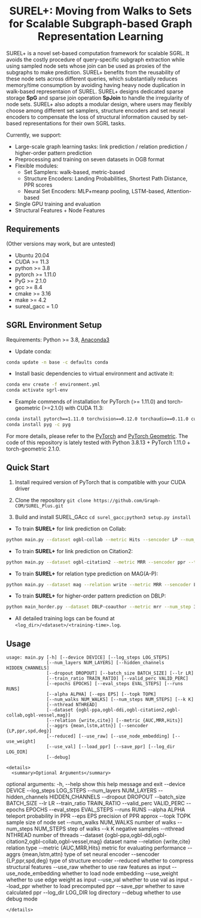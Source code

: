 <h1 align="center">SUREL+: Moving from Walks to Sets for Scalable Subgraph-based Graph Representation Learning</h1>

SUREL+ is a novel set-based computation framework for scalable SGRL.
It avoids the costly procedure of query-specific subgraph extraction while using sampled node sets whose join can be used as proxies of the subgraphs to make prediction. 
SUREL+ benefits from the reusability of these node sets across different queries, which substantially reduces memory/time consumption by avoiding having heavy node duplication in walk-based representaion of SUREL.
SUREL+ designs dedicated sparse storage **SpG** and sparse join operation **SpJoin** to handle the irregularity of node sets. 
SUREL+ also adopts a modular design, where users may flexibly choose among different set samplers, structure encoders and set neural encoders to compensate the loss of structural information caused by set-based representations for their own SGRL tasks.

Currently, we support:
- Large-scale graph learning tasks: link prediction / relation prediction / higher-order pattern prediction
- Preprocessing and training on seven datasets in OGB format
- Flexible modules:
  - Set Samplers: walk-based, metric-based
  - Structure Encoders: Landing Probabilities, Shortest Path Distance, PPR scores
  - Neural Set Encoders: MLP+meanp pooling, LSTM-based, Attention-based
- Single GPU training and evaluation
- Structural Features + Node Features

## Requirements ##
(Other versions may work, but are untested)
* Ubuntu 20.04
* CUDA >= 11.3
* python >= 3.8
* pytorch >= 1.11.0
* PyG >= 2.1.0
* gcc >= 8.4
* cmake >= 3.16
* make >= 4.2
* sureal_gacc = 1.0

## SGRL Environment Setup ##

Requirements: Python >= 3.8, [Anaconda3](https://www.anaconda.com/)

- Update conda:
```bash
conda update -n base -c defaults conda
```

- Install basic dependencies to virtual environment and activate it: 
```bash
conda env create -f environment.yml
conda activate sgrl-env
```

- Example commends of installation for PyTorch (>= 1.11.0) and torch-geometric (>=2.1.0) with CUDA 11.3:
```bash
conda install pytorch==1.11.0 torchvision==0.12.0 torchaudio==0.11.0 cudatoolkit=11.3 -c pytorch
conda install pyg -c pyg
```
For more details, please refer to the [PyTorch](https://pytorch.org/) and [PyTorch Geometric](https://pytorch-geometric.readthedocs.io/en/latest/notes/installation.html). The code of this repository is lately tested with Python 3.8.13 + PyTorch 1.11.0 + torch-geometric 2.1.0.

## Quick Start

1. Install required version of PyTorch that is compatible with your CUDA driver

2. Clone the repository `git clone https://github.com/Graph-COM/SUREL_Plus.git`

3. Build and install SUREL_GAcc `cd surel_gacc;python3 setup.py install`

- To train **SUREL+** for link prediction on Collab:
```bash
python main.py --dataset ogbl-collab --metric Hits --sencoder LP --num_steps 3 --num_walks 200 --aggr attn --use_val
```

- To train **SUREL+** for link prediction on Citation2:
```bash
python main.py --dataset ogbl-citation2 --metric MRR --sencoder ppr --topk 100  --aggr mean
```

- To train **SUREL+** for relation type prediction on MAG(A-P):
```bash
python main.py --dataset mag --relation write --metric MRR --sencoder LP --num_step 3 --num_walk 100 --k 10 
```

- To train **SUREL+** for higher-order pattern prediction on DBLP:
```bash
python main_horder.py --dataset DBLP-coauthor --metric mrr --num_step 3 --num_walk 100 
```

- All detailed training logs can be found at `<log_dir>/<dataset>/<training-time>.log`.


## Usage
```
usage: main.py [-h] [--device DEVICE] [--log_steps LOG_STEPS]
               [--num_layers NUM_LAYERS] [--hidden_channels HIDDEN_CHANNELS]
               [--dropout DROPOUT] [--batch_size BATCH_SIZE] [--lr LR]
               [--train_ratio TRAIN_RATIO] [--valid_perc VALID_PERC]
               [--epochs EPOCHS] [--eval_steps EVAL_STEPS] [--runs RUNS]
               [--alpha ALPHA] [--eps EPS] [--topk TOPK]
               [--num_walks NUM_WALKS] [--num_steps NUM_STEPS] [--k K]
               [--nthread NTHREAD]
               [--dataset {ogbl-ppa,ogbl-ddi,ogbl-citation2,ogbl-collab,ogbl-vessel,mag}]
               [--relation {write,cite}] [--metric {AUC,MRR,Hits}]
               [--aggrs {mean,lstm,attn}] [--sencoder {LP,ppr,spd,deg}]
               [--reduced] [--use_raw] [--use_node_embedding] [--use_weight]
               [--use_val] [--load_ppr] [--save_ppr] [--log_dir LOG_DIR]
               [--debug]

<details>
  <summary>Optional Arguments</summary>

```
optional arguments:
  -h, --help            show this help message and exit
  --device DEVICE
  --log_steps LOG_STEPS
  --num_layers NUM_LAYERS
  --hidden_channels HIDDEN_CHANNELS
  --dropout DROPOUT
  --batch_size BATCH_SIZE
  --lr LR
  --train_ratio TRAIN_RATIO
  --valid_perc VALID_PERC
  --epochs EPOCHS
  --eval_steps EVAL_STEPS
  --runs RUNS
  --alpha ALPHA         teleport probability in PPR
  --eps EPS             precision of PPR approx
  --topk TOPK           sample size of node set
  --num_walks NUM_WALKS
                        number of walks
  --num_steps NUM_STEPS
                        step of walks
  --k K                 negative samples
  --nthread NTHREAD     number of threads
  --dataset {ogbl-ppa,ogbl-ddi,ogbl-citation2,ogbl-collab,ogbl-vessel,mag}
                        dataset name
  --relation {write,cite}
                        relation type
  --metric {AUC,MRR,Hits}
                        metric for evaluating performance
  --aggrs {mean,lstm,attn}
                        type of set neural encoder
  --sencoder {LP,ppr,spd,deg}
                        type of structure encoder
  --reduced             whether to compress structural features
  --use_raw             whether to use raw features as input
  --use_node_embedding  whether to load node embedding
  --use_weight          whether to use edge weight as input
  --use_val             whether to use val as input
  --load_ppr            whether to load precomputed ppr
  --save_ppr            whether to save calculated ppr
  --log_dir LOG_DIR     log directory
  --debug               whether to use debug mode
```
</details>